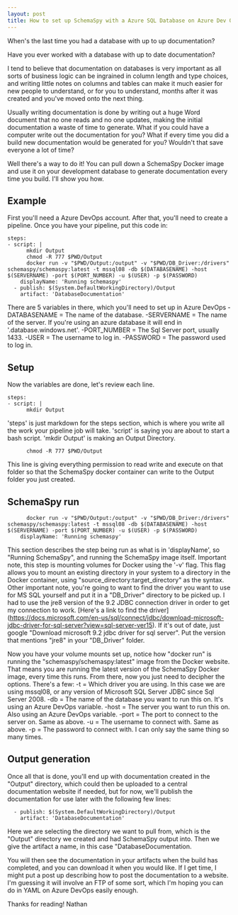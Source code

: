 ```yaml
---
layout: post
title: How to set up SchemaSpy with a Azure SQL Database on Azure Dev Ops
---
```


When's the last time you had a database with up to up documentation?

Have you ever worked with a database with up to date documentation?

I tend to believe that documentation on databases is very important as all sorts of business logic can be ingrained in column length and type choices, and writing little notes on columns and tables can make it much easier for new people to understand, or for you to understand, months after it was created and you've moved onto the next thing.

Usually writing documentation is done by writing out a huge Word document that no one reads and no one updates, making the initial documentation a waste of time to generate. What if you could have a computer write out the documentation for you? What if every time you did a build new documentation would be generated for you? Wouldn't that save everyone a lot of time?

Well there's a way to do it! You can pull down a SchemaSpy Docker image and use it on your development database to generate documentation every time you build. I'll show you how.

## Example

First you'll need a Azure DevOps account. After that, you'll need to create a pipeline. Once you have your pipeline, put this code in:

```
steps:
- script: |
      mkdir Output
      chmod -R 777 $PWD/Output
      docker run -v "$PWD/Output:/output" -v "$PWD/DB_Driver:/drivers" schemaspy/schemaspy:latest -t mssql08 -db $(DATABASENAME) -host $(SERVERNAME) -port $(PORT_NUMBER) -u $(USER) -p $(PASSWORD)
    displayName: 'Running schemaspy'
  - publish: $(System.DefaultWorkingDirectory)/Output
    artifact: 'DatabaseDocumentation'
```

There are 5 variables in there, which you'll need to set up in Azure DevOps
-DATABASENAME = The name of the database.
-SERVERNAME = The name of the server. If you're using an azure database it will end in '.database.windows.net'.
-PORT_NUMBER = The Sql Server port, usually 1433.
-USER = The username to log in.
-PASSWORD = The password used to log in.

## Setup

Now the variables are done, let's review each line.

```
steps:
- script: |
      mkdir Output
```

'steps' is just markdown for the steps section, which is where you write all the work your pipeline job will take. 'script' is saying you are about to start a bash script. 'mkdir Output' is making an Output Directory.

```
      chmod -R 777 $PWD/Output
```
This line is giving everything permission to read write and execute on that folder so that the SchemaSpy docker container can write to the Output folder you just created.

## SchemaSpy run

```
      docker run -v "$PWD/Output:/output" -v "$PWD/DB_Driver:/drivers" schemaspy/schemaspy:latest -t mssql08 -db $(DATABASENAME) -host $(SERVERNAME) -port $(PORT_NUMBER) -u $(USER) -p $(PASSWORD)
    displayName: 'Running schemaspy'
```

This section describes the step being run as what is in 'displayName', so "Running SchemaSpy", and running the SchemaSpy image itself.
Important note, this step is mounting volumes for Docker using the '-v' flag. This flag allows you to mount an existing directory in your system to a directory in the Docker container, using "source_directory:target_directory" as the syntax. 
Other important note, you're going to want to find the driver you want to use for MS SQL yourself and put it in a "DB_Driver" directory to be picked up. I had to use the jre8 version of the 9.2 JDBC connection driver in order to get my connection to work. [Here's a link to find the driver] (https://docs.microsoft.com/en-us/sql/connect/jdbc/download-microsoft-jdbc-driver-for-sql-server?view=sql-server-ver15). If it's out of date, just google "Download microsoft 9.2 jdbc driver for sql server". Put the version that mentions "jre8" in your "DB_Driver" folder.

Now you have your volume mounts set up, notice how "docker run" is running the "schemaspy/schemaspy:latest" image from the Docker website. That means you are running the latest version of the SchemaSpy Docker image, every time this runs. From there, now you just need to decipher the options. There's a few:
    -t = Which driver you are using. In this case we are using mssql08, or any version of Microsoft SQL Server JDBC since Sql Server 2008.
    -db = The name of the database you want to run this on. It's using an Azure DevOps variable.
    -host = The server you want to run this on. Also using an Azure DevOps variable.
    -port = The port to connect to the server on. Same as above.
    -u = The username to connect with. Same as above.
    -p = The password to connect with. I can only say the same thing so many times.

## Output generation

Once all that is done, you'll end up with documentation created in the "Output" directory, which could then be uploaded to a central documentation website if needed, but for now, we'll publish the documentation for use later with the following few lines:

```
  - publish: $(System.DefaultWorkingDirectory)/Output
    artifact: 'DatabaseDocumentation'
```

Here we are selecting the directory we want to pull from, which is the "Output" directory we created and had SchemaSpy output into. Then we give the artifact a name, in this case "DatabaseDocumentation.

You will then see the documentation in your artifacts when the build has completed, and you can download it when you would like. If I get time, I might put a post up describing how to post the documentation to a website. I'm guessing it will involve an FTP of some sort, which I'm hoping you can do in YAML on Azure DevOps easily enough.

Thanks for reading!
Nathan